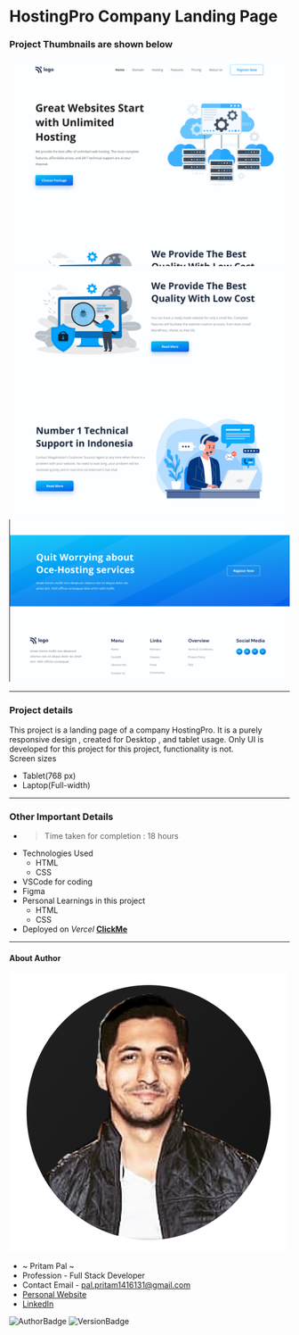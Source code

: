 # HostingPro Company Landing Page 

### Project Thumbnails are shown below

![ImageThumbnail](./1.png)
![ImageThumb](./2.png)
![ImageThum](./5.png)

***
### Project details
This project is a landing page of a company HostingPro. It is a purely responsive design , created for Desktop , and tablet usage. Only UI is developed for this project for this project, functionality is not.  
Screen sizes
- Tablet(768 px)
- Laptop(Full-width)

***
### Other Important Details
- >Time taken for completion : 18 hours
- Technologies Used
  - HTML
  - CSS
- VSCode for coding
- Figma
- Personal Learnings in this project 
    - HTML
    - CSS 
- Deployed on *Vercel*  **[ClickMe](https://hosting-pro.vercel.app/)** 
*** 
#### About Author
![AuthorImage](./circle-profile-pic.png)
- ~ Pritam Pal ~
- Profession - Full Stack Developer
- Contact Email - pal.pritam1416131@gmail.com
- [Personal Website](#)
- [LinkedIn](https://www.linkedin.com/in/pritampal1/)  

![AuthorBadge](https://img.shields.io/badge/Author-Pritam-yellow)
![VersionBadge](https://img.shields.io/badge/Version-1.0.0-lightgrey)

